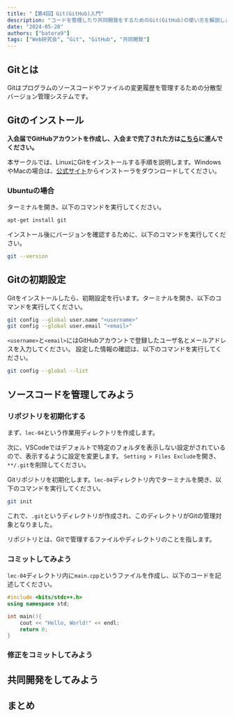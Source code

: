 ```yaml
---
title: "【第4回】Git(GitHub)入門"
description: "コードを管理したり共同開発をするためのGit(GitHub)の使い方を解説します。"
date: "2024-05-20"
authors: ["batora9"]
tags: ["Web研究会", "Git", "GitHub", "共同開発"]
---
```


## Gitとは

Gitはプログラムのソースコードやファイルの変更履歴を管理するための分散型バージョン管理システムです。

## Gitのインストール

**入会届でGitHubアカウントを作成し、入会まで完了された方は[こちら](#ソースコードを管理してみよう)に進んでください。**

本サークルでは、LinuxにGitをインストールする手順を説明します。WindowsやMacの場合は、[公式サイト](https://git-scm.com/)からインストーラをダウンロードしてください。

### Ubuntuの場合

ターミナルを開き、以下のコマンドを実行してください。

```bash
apt-get install git
```

インストール後にバージョンを確認するために、以下のコマンドを実行してください。

```bash
git --version
```

## Gitの初期設定

Gitをインストールしたら、初期設定を行います。ターミナルを開き、以下のコマンドを実行してください。

```bash
git config --global user.name "<username>"
git config --global user.email "<email>"
```

`<username>`と`<email>`にはGitHubアカウントで登録したユーザ名とメールアドレスを入力してください。
設定した情報の確認は、以下のコマンドを実行してください。

```bash
git config --global --list
```

## ソースコードを管理してみよう

### リポジトリを初期化する

まず、`lec-04`という作業用ディレクトリを作成します。

次に、VSCodeではデフォルトで特定のフォルダを表示しない設定がされているので、表示するように設定を変更します。 `Setting > Files Exclude`を開き、`**/.git`を削除してください。

Gitリポジトリを初期化します。`lec-04`ディレクトリ内でターミナルを開き、以下のコマンドを実行してください。

```bash
git init
```

これで、`.git`というディレクトリが作成され、このディレクトリがGitの管理対象となりました。

リポジトリとは、Gitで管理するファイルやディレクトリのことを指します。

### コミットしてみよう

`lec-04`ディレクトリ内に`main.cpp`というファイルを作成し、以下のコードを記述してください。

```cpp
#include <bits/stdc++.h>
using namespace std;

int main(){
    cout << "Hello, World!" << endl;
    return 0;
}
```

### 修正をコミットしてみよう

## 共同開発をしてみよう

## まとめ
